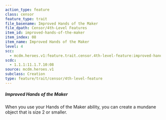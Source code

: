 ```yaml
---
action_type: feature
class: censor
feature_type: trait
file_basename: Improved Hands of the Maker
file_dpath: Censor/4th-Level Features
item_id: improved-hands-of-the-maker
item_index: 08
item_name: Improved Hands of the Maker
level: 4
scc:
  - mcdm.heroes.v1:feature.trait.censor.4th-level-feature:improved-hands-of-the-maker
scdc:
  - 1.1.1:11.1.7.10:08
source: mcdm.heroes.v1
subclass: Creation
type: feature/trait/censor/4th-level-feature
---
```


##### Improved Hands of the Maker

When you use your Hands of the Maker ability, you can create a mundane object that is size 2 or smaller.
